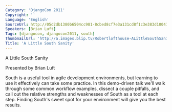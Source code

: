 ```yaml
---
Category: 'DjangoCon 2011'
Copyright: ''
Language: 'English'
SourceUrl: http://05d2db1380b6504cc981-8cbed8cf7e3a131cd8f1c3e383d10041.r93.cf2.rackcdn.com/djangocon-2011/91_a-little-south-sanity.m4v
Speakers: [Brian Luft]
Tags: [djangocon, djangocon2011, south]
ThumbnailUrl: 'http://a.images.blip.tv/Robertlofthouse-ALittleSouthSanity152-343.jpg'
Title: 'A Little South Sanity'
---
```

A Little South Sanity

Presented by Brian Luft

South is a useful tool in agile development environments, but learning to use
it effectively can take some practice. In this demo-driven talk we'll walk
through some common workflow examples, dissect a couple pitfalls, and call out
the relative strengths and weaknesses of South as a tool at each step. Finding
South's sweet spot for your environment will give you the best results.
